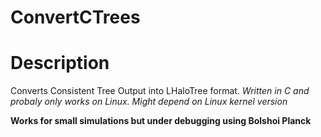 # ConvertCTrees

# Description 

Converts Consistent Tree Output into LHaloTree format. *Written in C and probaly only works on Linux. Might depend on Linux kernel version*

__Works for small simulations but under debugging using Bolshoi Planck__




